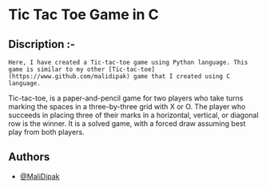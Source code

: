 # Tic Tac Toe Game in C
## Discription :-
    Here, I have created a Tic-tac-toe game using Python language. This game is similar to my other [Tic-tac-toe](https://www.github.com/malidipak) game that I created using C language.

Tic-tac-toe, is a paper-and-pencil game for two players who take turns marking the spaces in a three-by-three grid with X or O. The player who succeeds in placing three of their marks in a horizontal, vertical, or diagonal row is the winner. It is a solved game, with a forced draw assuming best play from both players.
## Authors

- [@MaliDipak](https://www.github.com/malidipak)

